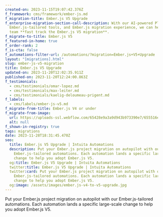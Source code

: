 ```yaml
---
created-on: 2023-11-15T19:07:42.376Z
f_framework: cms/framework/ember-js.md
f_migration-title: Ember.js V5 Upgrade
f_enterprise-migration-section-call-description: With our AI-powered Platform,
  Ember.js-tailored tools, and Ember.js migration experience, we can help your
  team **fast track the Ember.js V5 migration**.
f_migrate-to-title: Ember.js V5
f_featured-in-home: true
f_order-rank: 2
f_is-cta: false
f_automations-filter-url: /automations/?migration=Ember.js+V5+Upgrade
layout: "[migrations].html"
slug: ember-js-v5-migration
title: Ember.js V5 Upgrade
updated-on: 2023-11-20T12:02:35.911Z
published-on: 2023-11-20T12:24:00.863Z
f_testimonials:
  - cms/testimonials/omar-lopez.md
  - cms/testimonials/max-leiter.md
  - cms/testimonials/kaelig-deloumeau-prigent.md
f_labels:
  - cms/labels/ember-js-v5.md
f_migrate-from-title: Ember.js V4 or under
f_migrate-from-image:
  url: https://uploads-ssl.webflow.com/65428e9a3a9d943b973390e7/655516e9d7fe97375ba7b8d6_ember-icon.png
  alt: null
f_shown-in-registry: true
tags: migrations
date: 2023-11-28T18:31:45.470Z
seo:
  title: Ember.js V5 Upgrade | Intuita Automations
  description: Put your Ember.js project migration on autopilot with our
    Ember.js-tailored automations. Each automation lands a specific large-scale
    change to help you adopt Ember.js V5.
  og:title: Ember.js V5 Upgrade | Intuita Automations
  twitter:title: Ember.js V5 Upgrade | Intuita Automations
  twitter:card: Put your Ember.js project migration on autopilot with our
    Ember.js-tailored automations. Each automation lands a specific large-scale
    change to help you adopt Ember.js V5.
  og:image: /assets/images/ember.js-v4-to-v5-upgrade.jpg
---
```


Put your Ember.js project migration on autopilot with our Ember.js-tailored automations. Each automation lands a specific large-scale change to help you adopt Ember.js V5.
